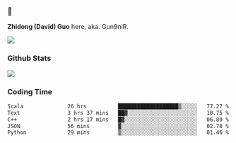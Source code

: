 ### 👋 

**Zhidong (David) Guo** here, aka. Gun9niR.

![](https://komarev.com/ghpvc/?username=Gun9niR&label=Total+Views)

### Github Stats

<img src="https://github-readme-stats.vercel.app/api?username=Gun9niR&count_private=true&show_icons=true&theme=vue-dark&hide_title=true">

### Coding Time

<!--START_SECTION:waka-->

```txt
Scala              26 hrs          ███████████████████▒░░░░░   77.27 %
Text               3 hrs 37 mins   ██▓░░░░░░░░░░░░░░░░░░░░░░   10.75 %
C++                2 hrs 17 mins   █▓░░░░░░░░░░░░░░░░░░░░░░░   06.80 %
JSON               56 mins         ▓░░░░░░░░░░░░░░░░░░░░░░░░   02.78 %
Python             29 mins         ▒░░░░░░░░░░░░░░░░░░░░░░░░   01.46 %
```

<!--END_SECTION:waka-->
